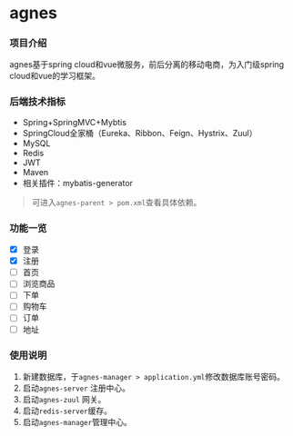 # agnes

### 项目介绍
agnes基于spring cloud和vue微服务，前后分离的移动电商，为入门级spring cloud和vue的学习框架。

### 后端技术指标

 - Spring+SpringMVC+Mybtis
 - SpringCloud全家桶（Eureka、Ribbon、Feign、Hystrix、Zuul）
 - MySQL
 - Redis
 - JWT
 - Maven
 - 相关插件：mybatis-generator

> 可进入`agnes-parent > pom.xml`查看具体依赖。

### 功能一览
- [x] 登录
- [x] 注册
- [ ] 首页
- [ ] 浏览商品
- [ ] 下单
- [ ] 购物车
- [ ] 订单
- [ ] 地址

### 使用说明
1. 新建数据库，于`agnes-manager > application.yml`修改数据库账号密码。
2. 启动`agnes-server` 注册中心。
3. 启动`agnes-zuul` 网关。
4. 启动`redis-server`缓存。
5. 启动`agnes-manager`管理中心。
